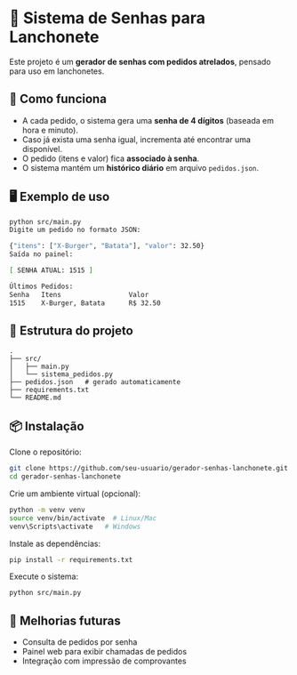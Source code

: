 # 🍔 Sistema de Senhas para Lanchonete

Este projeto é um **gerador de senhas com pedidos atrelados**, pensado para uso em lanchonetes.

## 🚀 Como funciona
- A cada pedido, o sistema gera uma **senha de 4 dígitos** (baseada em hora e minuto).
- Caso já exista uma senha igual, incrementa até encontrar uma disponível.
- O pedido (itens e valor) fica **associado à senha**.
- O sistema mantém um **histórico diário** em arquivo `pedidos.json`.

## 🖥 Exemplo de uso
```bash
python src/main.py
Digite um pedido no formato JSON:

{"itens": ["X-Burger", "Batata"], "valor": 32.50}
Saída no painel:

[ SENHA ATUAL: 1515 ]

Últimos Pedidos:
Senha   Itens                 Valor
1515    X-Burger, Batata      R$ 32.50
```

## 📂 Estrutura do projeto
```
.
├── src/
│   ├── main.py
│   └── sistema_pedidos.py
├── pedidos.json   # gerado automaticamente
├── requirements.txt
└── README.md
```

## 📦 Instalação
Clone o repositório:

```bash
git clone https://github.com/seu-usuario/gerador-senhas-lanchonete.git
cd gerador-senhas-lanchonete
```

Crie um ambiente virtual (opcional):

```bash
python -m venv venv
source venv/bin/activate  # Linux/Mac
venv\Scripts\activate   # Windows
```

Instale as dependências:

```bash
pip install -r requirements.txt
```

Execute o sistema:

```bash
python src/main.py
```

## 🔮 Melhorias futuras
- Consulta de pedidos por senha
- Painel web para exibir chamadas de pedidos
- Integração com impressão de comprovantes
